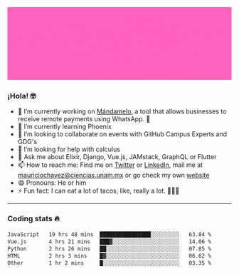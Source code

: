 ![Banner](banner.gif)

### ¡Hola! 🤓

- 🔭 I’m currently working on [Mándamelo](https://www.mandamelo.com.mx/), a tool that allows businesses to receive remote payments using WhatsApp. 🤖
- 🌱 I’m currently learning Phoenix
- 👯 I’m looking to collaborate on events with GitHub Campus Experts and GDG's
- 🤔 I’m looking for help with calculus
- 💬 Ask me about Elixir, Django, Vue.js, JAMstack, GraphQL or Flutter
- 📫 How to reach me: Find me on [Twitter](https://twitter.com/ultr4nerd) or [LinkedIn](https://www.linkedin.com/in/mauricio-chávez-olea-4b46b7147/), mail me at [mauriciochavez@ciencias.unam.mx](mailto:mauriciochavez@ciencias.unam.mx) or go check my own [website](mauriciochavez.surge.sh)
- 😄 Pronouns: He or him
- ⚡ Fun fact: I can eat a lot of tacos, like, really a lot. 🌮🌮🌮
<!-- 🎙️ I'm releasing weekly episodes on my podcast ["Un Podcast Junior"](https://anchor.fm/un-podcast-junior)-->

---

### Coding stats 🔥

<!--START_SECTION:waka-->
```text
JavaScript   19 hrs 48 mins  ████████████████░░░░░░░░░   63.84 % 
Vue.js       4 hrs 21 mins   ███▓░░░░░░░░░░░░░░░░░░░░░   14.06 % 
Python       2 hrs 26 mins   ██░░░░░░░░░░░░░░░░░░░░░░░   07.85 % 
HTML         2 hrs 3 mins    █▓░░░░░░░░░░░░░░░░░░░░░░░   06.62 % 
Other        1 hr 2 mins     █░░░░░░░░░░░░░░░░░░░░░░░░   03.35 % 
```
<!--END_SECTION:waka-->
